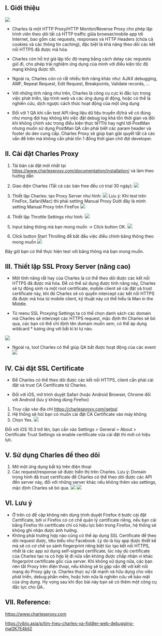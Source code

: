 ## I. Giới thiệu
![](https://images.viblo.asia/7adfb0b2-54e1-42ab-b8c9-3af3cd46e9c8.jpeg)
* Charles là một HTTP Proxy/HTTP Monitor/Reverse Proxy cho phép lập trình viên theo dõi tất cả HTTP traffic giữa browser/mobile app tới Internet, bao gồm các requests, responses và HTTP Headers (chứa cả cookies và các thông tin caching), đặc biệt là khả năng theo dõi các kết nối HTTPS đã được mã hóa.

* Charles còn hỗ trợ giả lập tốc độ mạng bằng cách delay các requests gửi đi, cho phép trải nghiệm ứng dụng của mình với điều kiện tốc độ mạng không được tốt.

* Ngoài ra, Charles còn có rất nhiều tính năng khác như: AJAX debugging, AMF, Repeat Request, Edit Request, Breakpoints, Validate records, …

* Với những tính năng như trên, Charles là công cụ cực kì đắc lực trong việc phát triển, lập trình web và các ứng dụng di động, hoặc có thể là nghiên cứu, dịch ngược cách thức hoạt động của một ứng dụng 

* Đối với 1 QA khi cần test API rằng liệu dữ liệu truyền đi/trả về có đúng như mong đợi hay không khi việc đặt debug log khá tốn thời gian và đôi khi không chính xác trong điều kiện thực tế?Thì hay nghĩ tới PostMan nhưng muốn sử dụng PostMan QA cần phải biết các param header và footer do dev cung cấp.  Charles Proxy sẽ giúp bạn giải quyết tất cả các vấn đề trên mà không cần phải tốn 1 đống thời gian chờ đợi developer.

## II. Cài đặt Charles Proxy

1. Tải bản cài đặt mới nhất tại https://www.charlesproxy.com/documentation/installation/ và làm theo hướng dẫn 

2. Giao diện Charles (Tất cả các bản free đều có trial 30 ngày):
![](https://images.viblo.asia/2f79ff3d-4961-4e9e-9af7-bf03c17b8026.png)

3. Thiết lập Charles:  tạo Proxy Server như hình: 
![](https://images.viblo.asia/d2a4f247-1af9-4b78-851f-c70e1ddf2cb5.png)
Lưu ý: Khi test trên FireFox, Safari(Mac) thì phải setting Manual Proxy
Dưới đây là mình setting Manual Proxy trên FireFox
![](https://images.viblo.asia/e9c3e98c-f300-4120-9cc6-2aeff2a26402.png)

4. Thiết lập Throttle Settings như hình:
![](https://images.viblo.asia/178ba5b5-5a0b-4243-9764-b2a853064b13.png)

5. Input băng thông mà bạn mong muốn -> Click button OK.
![](https://images.viblo.asia/b35a2b2e-5551-4ba3-93e3-2b09b30e30f2.png)
 
6. Click button Start Throlling để bắt đầu việc điều chỉnh băng thông theo mong muốn
![](https://images.viblo.asia/8eb905c9-0fce-4d79-a387-15a2b3090b9d.png)

Bây giờ bạn có thể thực hiện test với băng thông mà bạn mong muốn.

## III. Thiết lập SSL Proxy Server (nâng cao)
* Một tính năng rất hay của Charles là có thể theo dõi được các kết nối HTTPS đã được mã hóa. Để có thể sử dụng được tính năng này, Charles sẽ tự động sinh ra một root certificate, mobile client sẽ cài đặt và trust certificate này, khi đó Charles sẽ có quyền intercept các kết nối HTTPS đã được mã hóa từ mobile client, kỹ thuật này có thể hiểu là Man in the Middle.

* Từ menu SSL Proxying Settings ta có thể chọn danh sách các domain mà Charles sẽ intercept các HTTPS request, mặc định thì Charles sẽ bỏ qua, các bạn có thể chỉ định tên domain muốn xem, có thể áp dụng wildcard * tương ứng với bất kì kí tự nào.

![](https://images.viblo.asia/53f1fb90-7880-49b0-88be-07b35ec5a252.png)

* Ngoài ra, tool Charles có thể giúp QA bắt được hoạt động của các event
![](https://images.viblo.asia/40e8484a-a5b2-44ba-8f7b-779fcd878f6e.png)
## IV. Cài đặt SSL Certificate
* Để Charles có thể theo dõi được các kết nối HTTPS, client cần phải cài đặt và trust CA Certificate từ Charles.

* Đối với iOS, mở trình duyệt Safari (hoặc Android Browser, Chrome đối với Android (lưu ý không dùng Firefox)
1. Truy cập vào địa chỉ https://charlesproxy.com/getssl 
2. Hệ thống sẽ hỏi bạn có muốn cài đặt CA Certificate vào máy không
3. Chọn Yes.
![](https://images.viblo.asia/1d893298-0b1b-40f5-8705-af7ebddd0ab9.jpg)

Đối với iOS 10.3 trở lên, bạn cần vào Settings > General > About > Certificate Trust Settings và enable certificate vừa cài đặt thì mới có hiệu lực.

## V. Sử dụng Charles để theo dõi
1. Mở một ứng dụng bất kỳ trên điện thoại
2. Các request/response sẽ được hiển thị trên Charles.
Lưu ý:  Domain trong hình đã trust certificate để Charles có thể theo dõi được các API đến server này, đối với những server khác nếu không thêm vào settings, mặc định Charles sẽ bỏ qua.
![](https://images.viblo.asia/69a38f6c-1648-4235-a85f-9d7edd2c8203.png)
![](https://images.viblo.asia/944d44ac-694e-4546-b201-3e0803c07034.png)
## VI. Lưu ý
* Ở trên có đề cập không nên dùng trình duyệt Firefox ở bước cài đặt Certificate, bởi vì Firefox có cơ chế quản lý certificate riêng, nếu bạn cài bằng Firefox thì certificate chỉ có hiệu lực bên trong Firefox, hệ thống sẽ không ghi nhận được ảnh hưởng.
* Không phải trường hợp nào cũng có thể áp dụng SSL Certificate để theo dõi request được, tiêu biểu như Facebook. Lý do là tùy app được thiết kế mà sẽ có cơ chế so sánh fingerprint riêng biệt lúc tạo kết nối HTTPS, nhất là các app sử dụng self-signed certificate, lúc này dù certificate của Charles tạo ra có hợp lệ đi nữa vẫn không được chấp nhận vì khác fingerprint certificate gốc của server.
Khi không sử dụng nữa, các bạn nên tắt Proxy trên điện thoại, nếu không sẽ bị gặp vấn đề với kết nối mạng do Proxy gây ra.
Charles thực sự rất mạnh và hữu dụng cho việc phát triển, debug phần mềm, hoặc hơn nữa là nghiên cứu về bảo mật của ứng dụng. 
Hy vọng sau khi đọc bài này bạn sẽ có thêm một công cụ đắc lực cho QA..

## VII. Reference:
https://www.charlesproxy.com

https://viblo.asia/p/tim-hieu-charles-va-fiddler-web-debugging-maGK7E4blj2